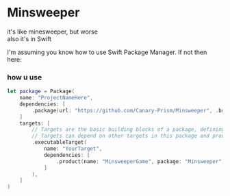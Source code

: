 # Minsweeper
it's like minesweeper, but worse  
also it's in Swift

I'm assuming you know how to use Swift Package Manager. If not then here:

### how u use

```swift
let package = Package(
    name: "ProjectNameHere",
    dependencies: [
        .package(url: "https://github.com/Canary-Prism/Minsweeper", .branch("main")),
    ]
    targets: [
        // Targets are the basic building blocks of a package, defining a module or a test suite.
        // Targets can depend on other targets in this package and products from dependencies.
        .executableTarget(
            name: "YourTarget",
            dependencies: [
                .product(name: "MinsweeperGame", package: "Minsweeper")
            ]
        ),
    ]
)


```